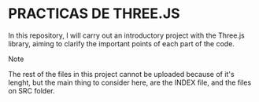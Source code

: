 # PRACTICAS DE THREE.JS 
In this repository, I will carry out an introductory project with the Three.js library, aiming to clarify the important points of each part of the code.



> [!NOTE]
> The rest of the files in this project cannot be uploaded because of it's lenght, but the main thing to consider here, are the INDEX file, and the files on SRC folder.

